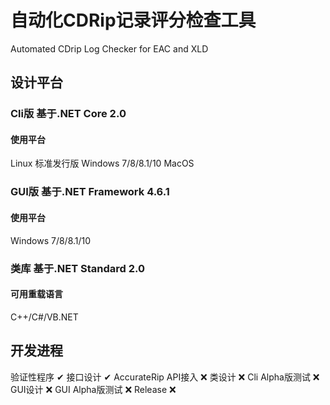 # 自动化CDRip记录评分检查工具
Automated CDrip Log Checker for EAC and XLD
## 设计平台
### Cli版 基于.NET Core 2.0
#### 使用平台
Linux 标准发行版 Windows 7/8/8.1/10 MacOS
### GUI版 基于.NET Framework 4.6.1
#### 使用平台
Windows 7/8/8.1/10
### 类库 基于.NET Standard 2.0
#### 可用重载语言
C++/C#/VB.NET
## 开发进程
验证性程序 ✔
接口设计 ✔
AccurateRip API接入 ❌
类设计 ❌
Cli Alpha版测试 ❌
GUI设计 ❌
GUI Alpha版测试 ❌
Release ❌
